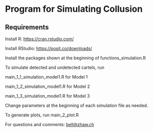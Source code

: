 # Program for Simulating Collusion

## Requirements
Install R: https://cran.rstudio.com/

Install RStudio: https://posit.co/downloads/

Install the packages shown at the beginning of functions_simulation.R 

To simulate detected and undetected cartels, run 

main_1_1_simulation_model1.R for Model 1

main_1_2_simulation_model1.R for Model 2

main_1_3_simulation_model1.R for Model 3

Change parameters at the beginning of each simulation file as needed.

To generate plots, run
main_2_plot.R

For questions and comments: bell@zhaw.ch
